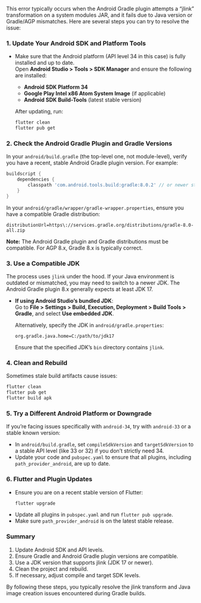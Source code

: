 This error typically occurs when the Android Gradle plugin attempts a “jlink” transformation on a system modules JAR, and it fails due to Java version or Gradle/AGP mismatches. Here are several steps you can try to resolve the issue:

### 1. Update Your Android SDK and Platform Tools
- Make sure that the Android platform (API level 34 in this case) is fully installed and up to date.  
  Open **Android Studio > Tools > SDK Manager** and ensure the following are installed:
  - **Android SDK Platform 34**
  - **Google Play Intel x86 Atom System Image** (if applicable)
  - **Android SDK Build-Tools** (latest stable version)
  
  After updating, run:
  ```bash
  flutter clean
  flutter pub get
  ```

### 2. Check the Android Gradle Plugin and Gradle Versions
In your `android/build.gradle` (the top-level one, not module-level), verify you have a recent, stable Android Gradle plugin version. For example:
```gradle
buildscript {
    dependencies {
        classpath 'com.android.tools.build:gradle:8.0.2' // or newer stable version
    }
}
```

In your `android/gradle/wrapper/gradle-wrapper.properties`, ensure you have a compatible Gradle distribution:
```properties
distributionUrl=https\://services.gradle.org/distributions/gradle-8.0-all.zip
```

**Note:** The Android Gradle plugin and Gradle distributions must be compatible. For AGP 8.x, Gradle 8.x is typically correct.

### 3. Use a Compatible JDK
The process uses `jlink` under the hood. If your Java environment is outdated or mismatched, you may need to switch to a newer JDK. The Android Gradle plugin 8.x generally expects at least JDK 17.

- **If using Android Studio’s bundled JDK**:  
  Go to **File > Settings > Build, Execution, Deployment > Build Tools > Gradle**, and select **Use embedded JDK**.
  
  Alternatively, specify the JDK in `android/gradle.properties`:
  ```properties
  org.gradle.java.home=C:/path/to/jdk17
  ```
  
  Ensure that the specified JDK’s `bin` directory contains `jlink`.

### 4. Clean and Rebuild
Sometimes stale build artifacts cause issues:
```bash
flutter clean
flutter pub get
flutter build apk
```

### 5. Try a Different Android Platform or Downgrade
If you’re facing issues specifically with `android-34`, try with `android-33` or a stable known version:
- In `android/build.gradle`, set `compileSdkVersion` and `targetSdkVersion` to a stable API level (like 33 or 32) if you don’t strictly need 34.
- Update your code and `pubspec.yaml` to ensure that all plugins, including `path_provider_android`, are up to date.

### 6. Flutter and Plugin Updates
- Ensure you are on a recent stable version of Flutter:
  ```bash
  flutter upgrade
  ```
- Update all plugins in `pubspec.yaml` and run `flutter pub upgrade`.
- Make sure `path_provider_android` is on the latest stable release.

### Summary
1. Update Android SDK and API levels.
2. Ensure Gradle and Android Gradle plugin versions are compatible.
3. Use a JDK version that supports jlink (JDK 17 or newer).
4. Clean the project and rebuild.
5. If necessary, adjust compile and target SDK levels.

By following these steps, you typically resolve the jlink transform and Java image creation issues encountered during Gradle builds.